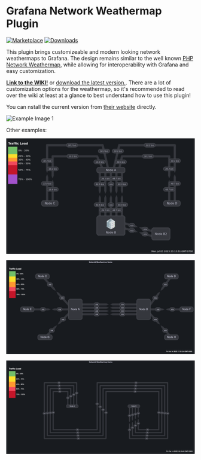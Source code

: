 # Grafana Network Weathermap Plugin

[![Marketplace](https://img.shields.io/badge/dynamic/json?logo=grafana&color=F47A20&label=marketplace&prefix=v&query=%24.items%5B%3F%28%40.slug%20%3D%3D%20%22knightss27-weathermap-panel%22%29%5D.version&url=https%3A%2F%2Fgrafana.com%2Fapi%2Fplugins)](https://grafana.com/grafana/plugins/knightss27-weathermap-panel)
[![Downloads](https://img.shields.io/badge/dynamic/json?logo=grafana&color=F47A20&label=downloads&query=%24.items%5B%3F%28%40.slug%20%3D%3D%20%22knightss27-weathermap-panel%22%29%5D.downloads&url=https%3A%2F%2Fgrafana.com%2Fapi%2Fplugins)](https://grafana.com/grafana/plugins/knightss27-weathermap-panel)

This plugin brings customizeable and modern looking network weathermaps to Grafana. The design remains similar to the well known [PHP Network Weathermap](https://www.network-weathermap.com/), while allowing for interoperability with Grafana and easy customization.

[**Link to the WIKI!**](https://grafana-weathermap.seth.cx/) or [download the latest version.](https://github.com/knightss27/grafana-network-weathermap/releases/latest/). There are a lot of customization options for the weathermap, so it's recommended to read over the wiki at least at a glance to best understand how to use this plugin!

You can nstall the current version from [their website](https://grafana.com/grafana/plugins/knightss27-weathermap-panel/) directly.

![Example Image 1](https://raw.githubusercontent.com/knightss27/grafana-network-weathermap/main/src/img/general-example.svg)

Other examples:

![Example Image 2](https://raw.githubusercontent.com/knightss27/grafana-network-weathermap/main/src/img/example_00.png)

![Example Image 3](https://raw.githubusercontent.com/knightss27/grafana-network-weathermap/main/src/img/example_01.png)

![Example Image 4](https://raw.githubusercontent.com/knightss27/grafana-network-weathermap/main/src/img/example_02.png)
